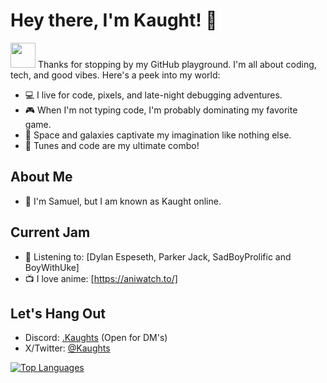 # Hey there, I'm Kaught! 👋
<img src=".assets/mami/gif" width="40" height="40">
Thanks for stopping by my GitHub playground. I'm all about coding, tech, and good vibes. Here's a peek into my world:

- 💻 I live for code, pixels, and late-night debugging adventures.
- 🎮 When I'm not typing code, I'm probably dominating my favorite game.
- 🌌 Space and galaxies captivate my imagination like nothing else.
- 🎵 Tunes and code are my ultimate combo!

## About Me

- 👦 I'm Samuel, but I am known as Kaught online.

## Current Jam

- 🎵 Listening to: [Dylan Espeseth, Parker Jack, SadBoyProlific and BoyWithUke]
- 📺 I love anime: [https://aniwatch.to/]

## Let's Hang Out

- Discord: [.Kaughts](discord.gg/Z5WpaU4K) (Open for DM's)
- X/Twitter: [@Kaughts]([link](x.com/Kaughts))

 <a href="https://github.com/" align="left"><img src="https://github-readme-stats.vercel.app/api/top-langs/?username=Kaughts&langs_count=10&title_color=0891b2&text_color=ffffff&icon_color=0891b2&bg_color=1c1917&hide_border=true&locale=en&custom_title=Top%20%Languages" alt="Top Languages" /></a>
